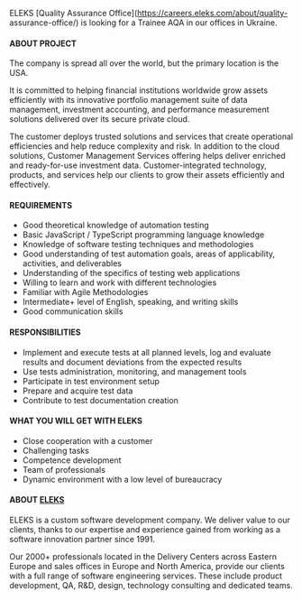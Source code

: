 ELEKS [Quality Assurance Office](https://careers.eleks.com/about/quality-
assurance-office/) is looking for a Trainee AQA in our offices in Ukraine.  

#### ABOUT PROJECT

The company is spread all over the world, but the primary location is the USA.

It is committed to helping financial institutions worldwide grow assets
efficiently with its innovative portfolio management suite of data management,
investment accounting, and performance measurement solutions delivered over
its secure private cloud.

The customer deploys trusted solutions and services that create operational
efficiencies and help reduce complexity and risk. In addition to the cloud
solutions, Customer Management Services offering helps deliver enriched and
ready-for-use investment data. Customer-integrated technology, products, and
services help our clients to grow their assets efficiently and effectively.

#### REQUIREMENTS

  * Good theoretical knowledge of automation testing
  * Basic JavaScript / TypeScript programming language knowledge
  * Knowledge of software testing techniques and methodologies
  * Good understanding of test automation goals, areas of applicability, activities, and deliverables
  * Understanding of the specifics of testing web applications
  * Willing to learn and work with different technologies
  * Familiar with Agile Methodologies
  * Intermediate+ level of English, speaking, and writing skills
  * Good communication skills

#### RESPONSIBILITIES

  * Implement and execute tests at all planned levels, log and evaluate results and document deviations from the expected results
  * Use tests administration, monitoring, and management tools
  * Participate in test environment setup
  * Prepare and acquire test data
  * Contribute to test documentation creation

#### WHAT YOU WILL GET WITH ELEKS

  * Close cooperation with a customer
  * Challenging tasks
  * Competence development
  * Team of professionals
  * Dynamic environment with a low level of bureaucracy

#### ABOUT [ELEKS](https://careers.eleks.com/about/)

ELEKS is a custom software development company. We deliver value to our
clients, thanks to our expertise and experience gained from working as a
software innovation partner since 1991.

Our 2000+ professionals located in the Delivery Centers across Eastern Europe
and sales offices in Europe and North America, provide our clients with a full
range of software engineering services. These include product development, QA,
R&D, design, technology consulting and dedicated teams.